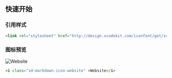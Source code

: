 ## 快速开始

### 引用样式
```html
<link rel="stylesheet" href="http://design.xcodekit.com/iconfont/get/sd-markdown-icon.css">          
```
### 图标预览
 
![Website](http://design.xcodekit.loc//iconfont/preview/sd-markdown-icon/sd-markdown-icon-website.32x.png)
```html
<i class="sd-markdown-icon-website" >Website</i>
```
 

